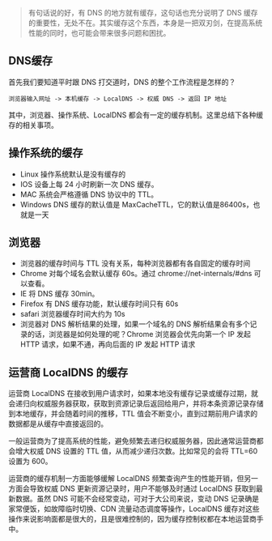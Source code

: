 > 有句话说的好，有 DNS 的地方就有缓存，这句话也充分说明了 DNS 缓存的重要性，无处不在。其实缓存这个东西，本身是一把双刃剑，在提高系统性能的同时，也可能会带来很多问题和困扰。




## DNS缓存

首先我们要知道平时跟 DNS 打交道时，DNS 的整个工作流程是怎样的？

```
浏览器输入网址 -> 本机缓存 -> LocalDNS -> 权威 DNS -> 返回 IP 地址
```
其中，浏览器、操作系统、LocalDNS 都会有一定的缓存机制。这里总结下各种缓存的相关事项。

## 操作系统的缓存

* Linux 操作系统默认是没有缓存的
* IOS 设备上每 24 小时刷新一次 DNS 缓存。
* MAC 系统会严格遵循 DNS 协议中的 TTL。
* Windows DNS 缓存的默认值是 MaxCacheTTL，它的默认值是86400s，也就是一天


## 浏览器

* 浏览器的缓存时间与 TTL 没有关系，每种浏览器都有各自固定的缓存时间
* Chrome 对每个域名会默认缓存 60s。通过 chrome://net-internals/#dns 可以查看。
* IE 将 DNS 缓存 30min。
* Firefox 有 DNS 缓存功能，默认缓存时间只有 60s
* safari 浏览器缓存时间大约为 10s
* 浏览器对 DNS 解析结果的处理，如果一个域名的 DNS 解析结果会有多个记录的话，浏览器是如何处理的呢？Chrome 浏览器会优先向第一个 IP 发起 HTTP 请求，如果不通，再向后面的 IP 发起 HTTP 请求


## 运营商 LocalDNS 的缓存

运营商 LocalDNS 在接收到用户请求时，如果本地没有缓存记录或缓存过期，就会递归向权威服务器获取，获取到资源记录后返回给用户，并将本条资源记录存储到本地缓存，并会随着时间的推移，TTL 值会不断变小，直到过期前用户请求的数据都是从缓存中直接返回的。

一般运营商为了提高系统的性能，避免频繁去递归权威服务器，因此通常运营商都会增大权威 DNS 设置的 TTL 值，从而减少递归次数。比如常见的会将 TTL=60 设置为 600。


运营商的缓存机制一方面能够缓解 LocalDNS 频繁查询产生的性能开销，但另一方面会导致权威 DNS 更新资源记录时，用户不能够及时通过 LocalDNS 获取到最新数据。虽然 DNS 可能不会经常变动，可对于大公司来说，变动 DNS 记录确是家常便饭，如故障临时切换、CDN 流量动态调度等操作，LocalDNS 缓存对这些操作来说影响面都是很大的，且是很难控制的，因为缓存控制权都在本地运营商手中。

